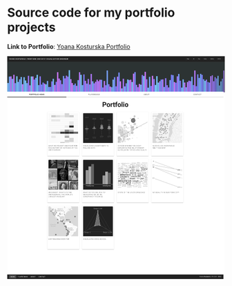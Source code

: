 # Source code for my portfolio projects

**Link to Portfolio**: [Yoana Kosturska Portfolio](https://yoanacodes.com/#/projects/onexhibit)

![](yoanacodes.png)